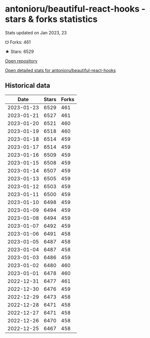 # antonioru/beautiful-react-hooks - stars & forks statistics

Stats updated on Jan 2023, 23

☋ Forks: 461

★ Stars: 6529

[Open repository](https://github.com/antonioru/beautiful-react-hooks)

[Open detailed stats for antonioru/beautiful-react-hooks](https://reviewgithub.com/rep/antonioru/beautiful-react-hooks)

## Historical data
| Date | Stars | Forks |
|------|-------|-------|
| 2023-01-23 | 6529 | 461 | 
| 2023-01-21 | 6527 | 461 | 
| 2023-01-20 | 6521 | 460 | 
| 2023-01-19 | 6518 | 460 | 
| 2023-01-18 | 6514 | 459 | 
| 2023-01-17 | 6514 | 459 | 
| 2023-01-16 | 6509 | 459 | 
| 2023-01-15 | 6508 | 459 | 
| 2023-01-14 | 6507 | 459 | 
| 2023-01-13 | 6505 | 459 | 
| 2023-01-12 | 6503 | 459 | 
| 2023-01-11 | 6500 | 459 | 
| 2023-01-10 | 6498 | 459 | 
| 2023-01-09 | 6494 | 459 | 
| 2023-01-08 | 6494 | 459 | 
| 2023-01-07 | 6492 | 459 | 
| 2023-01-06 | 6491 | 458 | 
| 2023-01-05 | 6487 | 458 | 
| 2023-01-04 | 6487 | 458 | 
| 2023-01-03 | 6486 | 459 | 
| 2023-01-02 | 6480 | 460 | 
| 2023-01-01 | 6478 | 460 | 
| 2022-12-31 | 6477 | 461 | 
| 2022-12-30 | 6476 | 459 | 
| 2022-12-29 | 6473 | 458 | 
| 2022-12-28 | 6471 | 458 | 
| 2022-12-27 | 6471 | 458 | 
| 2022-12-26 | 6470 | 458 | 
| 2022-12-25 | 6467 | 458 | 

